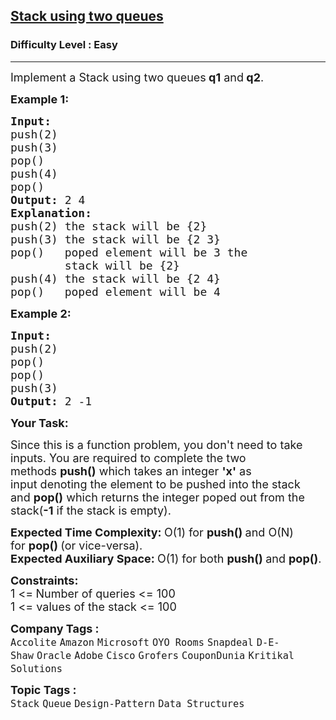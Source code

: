 <h2><a href="https://www.geeksforgeeks.org/problems/stack-using-two-queues/1?page=2&sprint=ca8ae412173dbd8346c26a0295d098fd&sortBy=submissions">Stack using two queues</a></h2><h3>Difficulty Level : Easy</h3><hr><div class="problems_problem_content__Xm_eO"><p><span style="font-size: 18px;">Implement a Stack&nbsp;using two queues<strong>&nbsp;q1</strong>&nbsp;and<strong>&nbsp;q2</strong>.</span></p>
<p><strong><span style="font-size: 18px;">Example 1:</span></strong></p>
<pre><strong><span style="font-size: 18px;">Input:
</span></strong><span style="font-size: 18px;">push(2)
push(3)
pop()
push(4)
pop()</span><strong><span style="font-size: 18px;">
Output: </span></strong><span style="font-size: 18px;">2 4
</span><strong><span style="font-size: 18px;">Explanation:
</span></strong><span style="font-size: 18px;">push(2)&nbsp;the stack&nbsp;will be {2}
push(3)&nbsp;the stack&nbsp;will be {2 3}
pop()   poped element will be 3&nbsp;the 
&nbsp;       stack&nbsp;will be {2}
push(4)&nbsp;the stack&nbsp;will be {2 4}
pop() &nbsp; poped element will be 4 &nbsp;</span>
</pre>
<p><strong><span style="font-size: 18px;">Example 2:</span></strong></p>
<pre><strong><span style="font-size: 18px;">Input:
</span></strong><span style="font-size: 18px;">push(2)
pop()
pop()
push(3)</span><strong><span style="font-size: 18px;">
Output: </span></strong><span style="font-size: 18px;">2 -1</span></pre>
<p><strong><span style="font-size: 18px;">Your Task:</span></strong></p>
<p><span style="font-size: 18px;">Since this is a function problem, you don't need to take inputs. You are required to complete the two methods&nbsp;<strong>push()</strong>&nbsp;which takes&nbsp;an integer <strong>'x'</strong>&nbsp;as input&nbsp;denoting the element to be pushed into the stack and&nbsp;<strong>pop()</strong>&nbsp;which returns the&nbsp;integer&nbsp;poped out from the stack(<strong>-1</strong>&nbsp;if the stack&nbsp;is empty).</span></p>
<p><span style="font-size: 18px;"><strong>Expected Time Complexity:&nbsp;</strong>O(1) for&nbsp;<strong>push()&nbsp;</strong>and O(N) for&nbsp;<strong>pop()&nbsp;</strong>(or vice-versa).<br><strong>Expected Auxiliary Space:&nbsp;</strong>O(1) for both&nbsp;<strong>push()&nbsp;</strong>and&nbsp;<strong>pop()</strong>.</span></p>
<p><span style="font-size: 18px;"><strong>Constraints:</strong><br>1 &lt;=<strong>&nbsp;</strong>Number of queries&nbsp;&lt;= 100<br>1 &lt;= values of the stack&nbsp;&lt;= 100</span></p></div><p><span style=font-size:18px><strong>Company Tags : </strong><br><code>Accolite</code>&nbsp;<code>Amazon</code>&nbsp;<code>Microsoft</code>&nbsp;<code>OYO Rooms</code>&nbsp;<code>Snapdeal</code>&nbsp;<code>D-E-Shaw</code>&nbsp;<code>Oracle</code>&nbsp;<code>Adobe</code>&nbsp;<code>Cisco</code>&nbsp;<code>Grofers</code>&nbsp;<code>CouponDunia</code>&nbsp;<code>Kritikal Solutions</code>&nbsp;<br><p><span style=font-size:18px><strong>Topic Tags : </strong><br><code>Stack</code>&nbsp;<code>Queue</code>&nbsp;<code>Design-Pattern</code>&nbsp;<code>Data Structures</code>&nbsp;